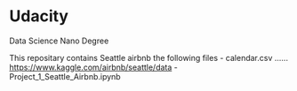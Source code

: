 # Udacity
Data Science Nano Degree

This repositary contains Seattle airbnb the following files
    - calendar.csv  ...... https://www.kaggle.com/airbnb/seattle/data
    - Project_1_Seattle_Airbnb.ipynb
   
    

